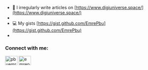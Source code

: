 - 📝 I irregularly write articles on [https://www.digiuniverse.space/](https://www.digiuniverse.space/)
- 
- 💻 My gists [https://gist.github.com/EmrePbu](https://gist.github.com/EmrePbu)
- 
<h3 align="left">Connect with me:</h3>
<p align="left">
<a href="https://twitter.com/pbuemre" target="blank"><img align="center" src="https://cdn.jsdelivr.net/npm/simple-icons@3.0.1/icons/twitter.svg" alt="pbuemre" height="30" width="40" /></a>
<a href="https://instagram.com/emrepbu" target="blank"><img align="center" src="https://cdn.jsdelivr.net/npm/simple-icons@3.0.1/icons/instagram.svg" alt="emrepbu" height="30" width="40" /></a>
</p>
